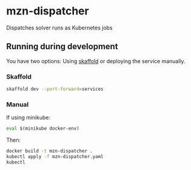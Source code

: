 # mzn-dispatcher

Dispatches solver runs as Kubernetes jobs

## Running during development

You have two options: Using [skaffold](https://skaffold.dev) or deploying
the service manually.

### Skaffold

```bash
skaffold dev --port-forward=services
```

### Manual

If using minikube:

```bash
eval $(minikube docker-env)
```

Then:

```bash
docker build -t mzn-dispatcher .
kubectl apply -f mzn-dispatcher.yaml
kubectl
```
